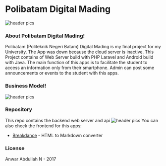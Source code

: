 # Polibatam Digital Mading

![header pics](https://i.ibb.co/QQDy6hf/polibatam-header-11x-min.png)

### About Polibatam Digital Mading!

Polibatam (Politeknik Negeri Batam) Digital Mading is my final project for my University. The App was down because the cloud server is inactive. This Project contains of Web Server build with PHP Laravel and Android build with Java. The main function of this apps is to facilitate the student to access an information only from their smartphone. Admin can post some announcements or events to the student with this apps.

### Business Model!
![header pics](https://i.ibb.co/YXMMrk5/Database.png)

### Repository
This repo contains the backend web server and api
![header pics](https://i.ibb.co/6HHMSx7/keloladata.png)
You can also check the frontend for this apps:
  * [Breakdance](http://breakdance.io) - HTML to Markdown converter
  
### License
Anwar Abdullah N - 2017
